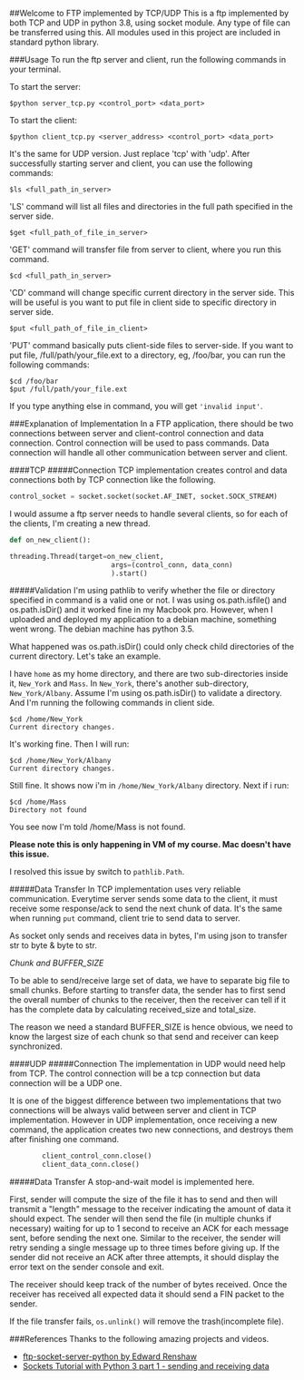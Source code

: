 ##Welcome to FTP implemented by TCP/UDP
This is a ftp implemented by both TCP and UDP in python 3.8, using socket module. Any type of file can be transferred using this.
All modules used in this project are included in standard python library.

###Usage
To run the ftp server and client, run the following commands in your terminal.

To start the server:
```
$python server_tcp.py <control_port> <data_port>
```
To start the client:
```
$python client_tcp.py <server_address> <control_port> <data_port>
```
It's the same for UDP version. Just replace 'tcp' with 'udp'.
After successfully starting server and client, you can use the following commands:

```$ls <full_path_in_server>```

'LS' command will list all files and directories in the full path specified in the server side.

```
$get <full_path_of_file_in_server>
```
'GET' command will transfer file from server to client, where you run this command.

```$cd <full_path_in_server>```

'CD' command will change specific current directory in the server side.
This will be useful is you want to put file in client side to specific directory in server side.

```$put <full_path_of_file_in_client>```

'PUT' command basically puts client-side files to server-side.
If you want to put file, /full/path/your_file.ext to a directory, eg, /foo/bar, you can run the following commands:
```
$cd /foo/bar
$put /full/path/your_file.ext
```

If you type anything else in command, you will get `'invalid input'`.


###Explanation of Implementation
In a FTP application, there should be two connections between server and client-control connection and data connection.
Control connection will be used to pass commands. Data connection will handle all other communication between server and client.

####TCP
#####Connection
TCP implementation creates control and data connections both by TCP connection like the following.
```python
control_socket = socket.socket(socket.AF_INET, socket.SOCK_STREAM)
```
I would assume a ftp server needs to handle several clients, so for each of the clients, I'm creating a new thread.
```python
def on_new_client():

threading.Thread(target=on_new_client,
                         args=(control_conn, data_conn)
                         ).start()
```

#####Validation
I'm using pathlib to verify whether the file or directory specified in command is a valid one or not.
I was using os.path.isfile() and os.path.isDir() and it worked fine in my Macbook pro.
However, when I uploaded and deployed my application to a debian machine, something went wrong.
The debian machine has python 3.5.

What happened was os.path.isDir() could only check child directories of the current directory.
Let's take an example.

I have `home` as my home directory, and there are two sub-directories inside it, `New_York` and `Mass`.
In `New_York`, there's another sub-directory, `New_York/Albany`.
Assume I'm using os.path.isDir() to validate a directory. And I'm running the following commands in client side.
```
$cd /home/New_York
Current directory changes.
```
It's working fine.
Then I will run:
```
$cd /home/New_York/Albany
Current directory changes.
```
Still fine. It shows now i'm in `/home/New_York/Albany` directory.
Next if i run:
```
$cd /home/Mass
Directory not found
```
You see now I'm told /home/Mass is not found.

**Please note this is only happening in VM of my course. Mac doesn't have this issue.**

I resolved this issue by switch to `pathlib.Path`.

#####Data Transfer
In TCP implementation uses very reliable communication. Everytime server sends some data to the client, it must receive some response/ack to send the next chunk of data.
It's the same when running `put` command, client trie to send data to server.

As socket only sends and receives data in bytes, I'm using json to transfer str to byte & byte to str.

_Chunk and BUFFER_SIZE_

To be able to send/receive large set of data, we have to separate big file to small chunks.
Before starting to transfer data, the sender has to first send the overall number of chunks to the receiver, then the receiver can tell if it has the complete data by calculating received_size and total_size.

The reason we need a standard BUFFER_SIZE is hence obvious, we need to know the largest size of each chunk so that send and receiver can keep synchronized.


####UDP
#####Connection
The implementation in UDP would need help from TCP. The control connection will be a tcp connection but data connection will be a UDP one.

It is one of the biggest difference between two implementations that two connections will be always valid between server and client in TCP implementation.
However in UDP implementation, once receiving a new command, the application creates two new connections, and destroys them after finishing one command.

```python
        client_control_conn.close()
        client_data_conn.close()
```

#####Data Transfer
A stop-and-wait model is implemented here.

First, sender will compute the size of the file it has to send and then will transmit a "length" message to the receiver indicating the amount of data it should expect. The sender will then send the file (in multiple chunks if necessary) waiting for up to 1 second to receive an ACK for each message sent, before sending the next one. Similar to the receiver, the sender will retry sending a single message up to three times before giving up. If the sender did not receive an ACK after three attempts, it should display the error text on the sender console and exit.

The receiver should keep track of the number of bytes received. Once the receiver has received all expected data it should send a FIN packet to the sender.

If the file transfer fails, `os.unlink()` will remove the trash(incomplete file).

###References
Thanks to the following amazing projects and videos.
- [ftp-socket-server-python by Edward Renshaw](https://github.com/E-Renshaw/ftp-socket-server-python)
- [Sockets Tutorial with Python 3 part 1 - sending and receiving data](https://www.youtube.com/watch?v=Lbfe3-v7yE0&t=682s)



